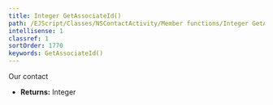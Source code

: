 ```yaml
---
title: Integer GetAssociateId()
path: /EJScript/Classes/NSContactActivity/Member functions/Integer GetAssociateId()
intellisense: 1
classref: 1
sortOrder: 1770
keywords: GetAssociateId()
---
```



Our contact



* **Returns:** Integer


